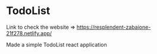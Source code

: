 # TodoList
Link to check the website => https://resplendent-zabaione-21f278.netlify.app/



Made a simple TodoList react application 
